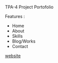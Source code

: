 TPA-4 Project Portofolio

Features :
- Home
- About
- Skills
- Blog/Works
- Contact

[website](https://verdant-biscuit-c191cd.netlify.app/)
